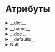 # Атрибуты

<details>
  <summary>__dict__</summary>



</details>
<details>
  <summary>__name__</summary>



</details>
<details>
  <summary>__doc__</summary>



</details>
<details>
  <summary>__defaults__<summary>



</details>






















<details>
  <summary>Null</summary>



</details>
